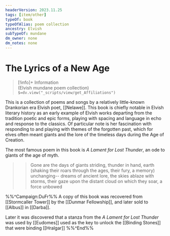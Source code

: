 ```yaml
---
headerVersion: 2023.11.25
tags: [item/other]
typeOf: book
typeOfAlias: poem collection
ancestry: Elvish
subTypeOf: mundane
dm_owner: none
dm_notes: none
---
```

# The Lyrics of a New Age
>[!info]+ Information  
> (Elvish mundane poem collection)  
> `$=dv.view("_scripts/view/get_Affiliations")`

This is a collection of poems and songs by a relatively little-known Drankorian era Elvish poet, [[Nelawe]]. This book is chiefly notable in Elvish literary history as an early example of Elvish works departing from the tradition poetic and epic forms, playing with spacing and language in echo and response to the classics. Of particular note is her fascination with responding to and playing with themes of the forgotten past, which for elves often meant giants and the lore of the timeless days during the Age of Creation.  

The most famous poem in this book is *A Lament for Lost Thunder*, an ode to giants of the age of myth.

>>Gone are the days of giants striding, thunder in hand, earth    (shaking
>>their roars through the ages, their fury, a memory) unchanging--
>>dreams of ancient lore, the skies ablaze with storms, their gaze
>>upon the distant cloud on which they soar, a force unbowed 

%%^Campaign:DuFr%%
A copy of this book was recovered from [[Stormcaller Tower]] by the [[Dunmar Fellowship]], and later sold to [[Albus]] in [[Darba]]. 

Later it was discovered that a stanza from the *A Lament for Lost Thunder* was used by [[Eudomes]] used as the key to unlock the [[Binding Stones]] that were binding [[Hralgar]]
%%^End%%
